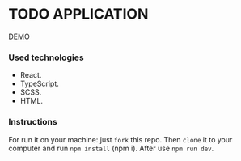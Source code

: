 # TODO APPLICATION

[DEMO](https://andriimelnyq.github.io/todo-test/)

### Used technologies
- React.
- TypeScript.
- SCSS.
- HTML.

### Instructions
For run it on your machine: just `fork` this repo. Then `clone` it to your computer and run `npm install` (npm i). After use `npm run dev`.
